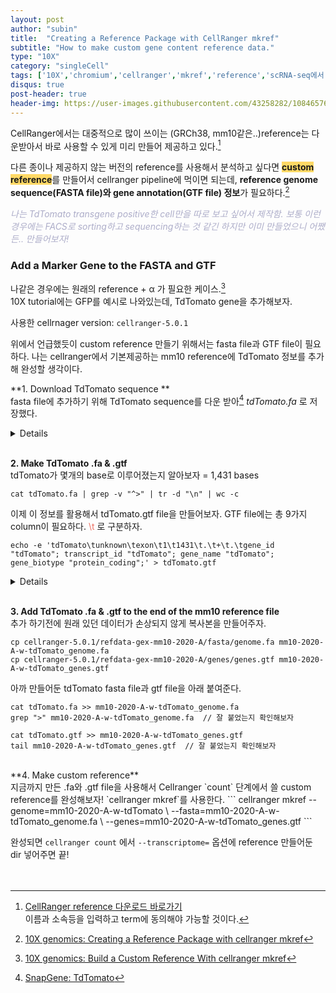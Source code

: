 ```yaml
---
layout: post
author: "subin"
title:  "Creating a Reference Package with CellRanger mkref"
subtitle: "How to make custom gene content reference data."
type: "10X"
category: "singleCell"
tags: ['10X','chromium','cellranger','mkref','reference','scRNA-seq에서 TdTomato 발현 여부 확인하기']
disqus: true
post-header: true
header-img: https://user-images.githubusercontent.com/43258282/108465761-f46f7100-72c5-11eb-8476-c72eab1db676.png
---
```


CellRanger에서는 대중적으로 많이 쓰이는 (GRCh38, mm10같은..)reference는 다운받아서 바로 사용할 수 있게 미리 만들어 제공하고 있다.[^1] 

다른 종이나 제공하지 않는 버전의 reference를 사용해서 분석하고 싶다면 <span style="background-color:#ffd966ff">**custom reference**</span>를 만들어서 cellranger pipeline에 먹이면 되는데, **reference genome sequence(FASTA file)와 gene annotation(GTF file) 정보**가 필요하다.[^2]

<span style="color:#ADADC9">*나는 TdTomato transgene positive한 cell만을 따로 보고 싶어서 제작함. 보통 이런경우에는 FACS로 sorting하고 sequencing하는 것 같긴 하지만 이미 만들었으니 어쨌든.. 만들어보자!* </span>

### Add a Marker Gene to the FASTA and GTF
나같은 경우에는 원래의 reference + α 가 필요한 케이스.[^3]
<br/> 10X tutorial에는 GFP를 예시로 나와있는데, TdTomato gene을 추가해보자.

사용한 cellrnager version: `cellranger-5.0.1`

위에서 언급했듯이 custom reference 만들기 위해서는 fasta file과 GTF file이 필요하다. 나는 cellranger에서 기본제공하는 mm10 reference에 TdTomato 정보를 추가해 완성할 생각이다.

**1. Download TdTomato sequence ** 
<br/> fasta file에 추가하기 위해 TdTomato sequence를 다운 받아[^4] *tdTomato.fa* 로 저장했다.
<details>
<div markdown="1">
<summary>TdTomato sequence: **tdTomato.fa** file</summary>

```
> tdTomato
ATGGTGAGCAAGGGCGAGGAGGTCATCAAAGAGTTCATGCGCTTCAAGGTGCGCATGGAG GGCTCCATGAACGGCCACGAGTTCGAGATCGAGGGCGAGGGCGAGGGCCGCCCCTACGAG GGCACCCAGACCGCCAAGCTGAAGGTGACCAAGGGCGGCCCCCTGCCCTTCGCCTGGGAC ATCCTGTCCCCCCAGTTCATGTACGGCTCCAAGGCGTACGTGAAGCACCCCGCCGACATC CCCGATTACAAGAAGCTGTCCTTCCCCGAGGGCTTCAAGTGGGAGCGCGTGATGAACTTC GAGGACGGCGGTCTGGTGACCGTGACCCAGGACTCCTCCCTGCAGGACGGCACGCTGATC TACAAGGTGAAGATGCGCGGCACCAACTTCCCCCCCGACGGCCCCGTAATGCAGAAGAAG ACCATGGGCTGGGAGGCCTCCACCGAGCGCCTGTACCCCCGCGACGGCGTGCTGAAGGGC GAGATCCACCAGGCCCTGAAGCTGAAGGACGGCGGCCACTACCTGGTGGAGTTCAAGACC ATCTACATGGCCAAGAAGCCCGTGCAACTGCCCGGCTACTACTACGTGGACACCAAGCTG GACATCACCTCCCACAACGAGGACTACACCATCGTGGAACAGTACGAGCGCTCCGAGGGC CGCCACCACCTGTTCCTGGGGCATGGCACCGGCAGCACCGGCAGCGGCAGCTCCGGCACC GCCTCCTCCGAGGACAACAACATGGCCGTCATCAAAGAGTTCATGCGCTTCAAGGTGCGC ATGGAGGGCTCCATGAACGGCCACGAGTTCGAGATCGAGGGCGAGGGCGAGGGCCGCCCC TACGAGGGCACCCAGACCGCCAAGCTGAAGGTGACCAAGGGCGGCCCCCTGCCCTTCGCC TGGGACATCCTGTCCCCCCAGTTCATGTACGGCTCCAAGGCGTACGTGAAGCACCCCGCC GACATCCCCGATTACAAGAAGCTGTCCTTCCCCGAGGGCTTCAAGTGGGAGCGCGTGATG AACTTCGAGGACGGCGGTCTGGTGACCGTGACCCAGGACTCCTCCCTGCAGGACGGCACG CTGATCTACAAGGTGAAGATGCGCGGCACCAACTTCCCCCCCGACGGCCCCGTAATGCAG AAGAAGACCATGGGCTGGGAGGCCTCCACCGAGCGCCTGTACCCCCGCGACGGCGTGCTG AAGGGCGAGATCCACCAGGCCCTGAAGCTGAAGGACGGCGGCCACTACCTGGTGGAGTTC AAGACCATCTACATGGCCAAGAAGCCCGTGCAACTGCCCGGCTACTACTACGTGGACACC AAGCTGGACATCACCTCCCACAACGAGGACTACACCATCGTGGAACAGTACGAGCGCTCC GAGGGCCGCCACCACCTGTTCCTGTACGGCATGGACGAGCTGTACAAGTAA
```

</div>
</details>
<br/>

**2. Make TdTomato .fa & .gtf** <br/>
tdTomato가 몇개의 base로 이루어졌는지 알아보자 = 1,431 bases
```
cat tdTomato.fa | grep -v "^>" | tr -d "\n" | wc -c
```
이제 이 정보를 활용해서 tdTomato.gtf file을 만들어보자. GTF file에는 총 9가지 column이 필요하다. <span style="color:#EC7063">\t</span>
로 구분하자.
```
echo -e 'tdTomato\tunknown\texon\t1\t1431\t.\t+\t.\tgene_id "tdTomato"; transcript_id "tdTomato"; gene_name "tdTomato"; gene_biotype "protein_coding";' > tdTomato.gtf
```
<details>
<div markdown="1">
<summary>**tdTomato.gtf** file</summary>
만들면 이렇게 된다.
```
tdTomato	unknown	exon	1	1431	.	+	.	gene_id "tdTomato"; transcript_id "tdTomato"; gene_name "tdTomato"; gene_biotype "protein_coding";
```
</div>
</details>
<br/>

**3. Add TdTomato .fa & .gtf to the end of the mm10 reference file** <br/>
추가 하기전에 원래 있던 데이터가 손상되지 않게 복사본을 만들어주자.
```
cp cellranger-5.0.1/refdata-gex-mm10-2020-A/fasta/genome.fa mm10-2020-A-w-tdTomato_genome.fa
cp cellranger-5.0.1/refdata-gex-mm10-2020-A/genes/genes.gtf mm10-2020-A-w-tdTomato_genes.gtf
```
아까 만들어둔 tdTomato fasta file과 gtf file을 아래 붙여준다.
```
cat tdTomato.fa >> mm10-2020-A-w-tdTomato_genome.fa
grep ">" mm10-2020-A-w-tdTomato_genome.fa  // 잘 붙었는지 확인해보자

cat tdTomato.gtf >> mm10-2020-A-w-tdTomato_genes.gtf
tail mm10-2020-A-w-tdTomato_genes.gtf  // 잘 붙었는지 확인해보자
```
<br/>
**4. Make custom reference** <br/>
지금까지 만든 .fa와 .gtf file을 사용해서 Cellranger `count` 단계에서 쓸 custom reference를 완성해보자! `cellranger mkref`를 사용한다.
```
cellranger mkref --genome=mm10-2020-A-w-tdTomato \
--fasta=mm10-2020-A-w-tdTomato_genome.fa \
--genes=mm10-2020-A-w-tdTomato_genes.gtf
```

완성되면 `cellranger count` 에서 `--transcriptome=` 옵션에 reference 만들어둔 dir 넣어주면 끝!
<br/><br/><br/>

[^1]: [CellRanger reference 다운로드 바로가기](https://support.10xgenomics.com/single-cell-gene-expression/software/downloads/latest)<br/>이름과 소속등을 입력하고 term에 동의해야 가능할 것이다.
[^2]: [10X genomics: Creating a Reference Package with cellranger mkref](https://support.10xgenomics.com/single-cell-gene-expression/software/pipelines/latest/advanced/references#header)
[^3]: [10X genomics: Build a Custom Reference With cellranger mkref](https://support.10xgenomics.com/single-cell-gene-expression/software/pipelines/latest/using/tutorial_mr)
[^4]: [SnapGene: TdTomato](https://www.snapgene.com/resources/plasmid-files/?set=fluorescent_protein_genes_and_plasmids&plasmid=tdTomato)



